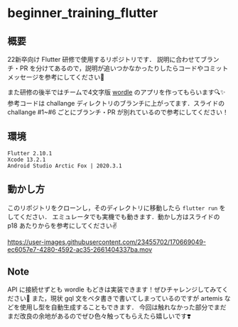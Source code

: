 # beginner_training_flutter

## 概要
22新卒向け Flutter 研修で使用するリポジトリです．
説明に合わせてブランチ・PR を分けてあるので，説明が追いつかなかったりしたらコードやコミットメッセージを参考にしてください👀

また研修の後半ではチームで4文字版 [wordle](https://www.nytimes.com/games/wordle/index.html) のアプリを作ってもらいます🔍✨
参考コードは challange ディレクトリのブランチに上がってます．スライドの challange #1~#6 ごとにブランチ・PR が別れているので参考にしてください！

## 環境
```
Flutter 2.10.1
Xcode 13.2.1
Android Studio Arctic Fox | 2020.3.1
```

## 動かし方
このリポジトリをクローンし，そのディレクトリに移動したら `flutter run` をしてください． 
エミュレータでも実機でも動きます．動かし方はスライドの p18 あたりからを参考にしてください✌️

https://user-images.githubusercontent.com/23455702/170669049-ec6057e7-4280-4592-ac35-2661404337ba.mov


## Note
API に接続せずとも wordle もどきは実装できます！ぜひチャレンジしてみてください🌟
また，現状 gql 文をベタ書きで書いてしまっているのですが artemis などを使用し型を自動生成することもできます．
今回は触れなかった部分でまだまだ改良の余地があるのでぜひ色々触ってもらえたら嬉しいです❣️
